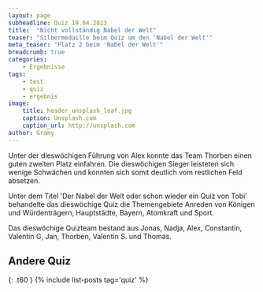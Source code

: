 ```yaml
---
layout: page
subheadline: Quiz 19.04.2023
title:  "Nicht vollständig Nabel der Welt"
teaser: "Silbermedaille beim Quiz um den 'Nabel der Welt'"
meta_teaser: "Platz 2 beim 'Nabel der Welt'"
breadcrumb: true
categories:
    - Ergebnisse
tags:
    - test
    - quiz
    - ergebnis
image:
    title: header_unsplash_leaf.jpg
    caption: Unsplash.com
    caption_url: http://unsplash.com
author: Gramy
---
```


Unter der dieswöchigen Führung von Alex konnte das Team Thorben einen guten zweiten Platz einfahren.
Die dieswöchigen Sieger leisteten sich wenige Schwächen und konnten sich somit deutlich vom restlichen Feld absetzen.

Unter dem Titel 'Der Nabel der Welt oder schon wieder ein Quiz von Tobi' behandelte das dieswöchige Quiz die Themengebiete Anreden von Königen und Würdenträgern, Hauptstädte, Bayern, Atomkraft und Sport.

Das dieswöchige Quizteam bestand aus Jonas, Nadja, Alex, Constantin, Valentin G, Jan, Thorben, Valentin S. und Thomas.


## Andere Quiz
{: .t60 }
{% include list-posts tag='quiz' %}
